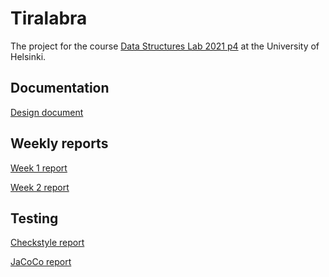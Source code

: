 # Tiralabra

The project for the course [Data Structures Lab 2021 p4](https://tiralabra.github.io/2021_p4/en/) at the University of Helsinki.

## Documentation
[Design document](https://github.com/matiastamsi/tiralabra/blob/main/documentation/design_document.md)

## Weekly reports
[Week 1 report](https://github.com/matiastamsi/tiralabra/blob/main/documentation/week_1_report.md)

[Week 2 report](https://github.com/matiastamsi/tiralabra/blob/main/documentation/week_2_report.md)

## Testing

<a href="https://github.com/matiastamsi/tiralabra/blob/main/tiralabra/build/reports/checkstyle/main.html" target="_blank">Checkstyle report</a>

<a href="https://github.com/matiastamsi/tiralabra/blob/main/tiralabra/build/reports/jacoco/test/html/index.html" target="_blank">JaCoCo report</a>
